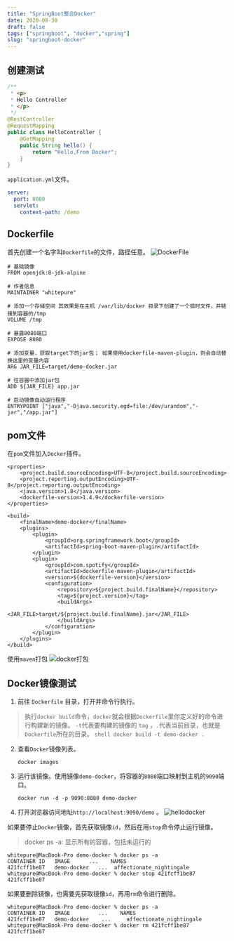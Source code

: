 ```yaml
---
title: "SpringBoot整合Docker"
date: 2020-08-30
draft: false
tags: ["springboot", "docker","spring"]
slug: "springboot-docker"
---
```



## 创建测试
```java
/**
 * <p>
 * Hello Controller
 * </p>
 */
@RestController
@RequestMapping
public class HelloController {
    @GetMapping
    public String hello() {
        return "Hello,From Docker";
    }
}
```
`application.yml`文件。
```yaml
server:
  port: 8080
  servlet:
    context-path: /demo

```

## Dockerfile
首先创建一个名字叫`Dockerfile`的文件，路径任意。
![DockerFile](/iblog/posts/annex/images/application/dockerFile.jpg)
```text
# 基础镜像
FROM openjdk:8-jdk-alpine

# 作者信息
MAINTAINER "whitepure"

# 添加一个存储空间 其效果是在主机 /var/lib/docker 目录下创建了一个临时文件，并链接到容器的/tmp
VOLUME /tmp

# 暴露8080端口
EXPOSE 8080

# 添加变量，获取target下的jar包； 如果使用dockerfile-maven-plugin，则会自动替换这里的变量内容
ARG JAR_FILE=target/demo-docker.jar

# 往容器中添加jar包
ADD ${JAR_FILE} app.jar

# 启动镜像自动运行程序
ENTRYPOINT ["java","-Djava.security.egd=file:/dev/urandom","-jar","/app.jar"]
```

## pom文件
在`pom`文件加入`Docker`插件。
```pom
<properties>
    <project.build.sourceEncoding>UTF-8</project.build.sourceEncoding>
    <project.reporting.outputEncoding>UTF-8</project.reporting.outputEncoding>
    <java.version>1.8</java.version>
    <dockerfile-version>1.4.9</dockerfile-version>
</properties>

<build>
    <finalName>demo-docker</finalName>
    <plugins>
        <plugin>
            <groupId>org.springframework.boot</groupId>
            <artifactId>spring-boot-maven-plugin</artifactId>
        </plugin>
        <plugin>
            <groupId>com.spotify</groupId>
            <artifactId>dockerfile-maven-plugin</artifactId>
            <version>${dockerfile-version}</version>
            <configuration>
                <repository>${project.build.finalName}</repository>
                <tag>${project.version}</tag>
                <buildArgs>
                    <JAR_FILE>target/${project.build.finalName}.jar</JAR_FILE>
                </buildArgs>
            </configuration>
        </plugin>
    </plugins>
</build>
```
使用`maven`打包
![docker打包](/iblog/posts/annex/images/application/docker打包.jpg)

## Docker镜像测试
1. 前往 `Dockerfile` 目录，打开并命令行执行。
>执行`docker build`命令，`docker`就会根据`Dockerfile`里你定义好的命令进行构建新的镜像。
`-t`代表要构建的镜像的 `tag` ，`.`代表当前目录，也就是 `Dockerfile`所在的目录。
    ```shell
    docker build -t demo-docker .
    ```
2. 查看`Docker`镜像列表。
    ```shell
    docker images
    ```
3. 运行该镜像。使用镜像`demo-docker`，将容器的`8080`端口映射到主机的`9090`端口。
    ```shell
    docker run -d -p 9090:8080 demo-docker
    ```
4. 打开浏览器访问地址`http://localhost:9090/demo` 。
    ![hellodocker](/iblog/posts/annex/images/application/hellodocker.jpg)

如果要停止`Docker`镜像，首先获取镜像`id`，然后在用`stop`命令停止运行镜像。
> docker ps -a: 显示所有的容器，包括未运行的
```text
whitepure@MacBook-Pro demo-docker % docker ps -a
CONTAINER ID   IMAGE      ...    NAMES
421fcff1be87   demo-docker   ...  affectionate_nightingale
whitepure@MacBook-Pro demo-docker % docker stop 421fcff1be87
421fcff1be87
```
如果要删除镜像，也需要先获取镜像`id`，再用`rm`命令进行删除。
```text
whitepure@MacBook-Pro demo-docker % docker ps -a
CONTAINER ID   IMAGE         ...    NAMES
421fcff1be87   demo-docker    ...     affectionate_nightingale
whitepure@MacBook-Pro demo-docker % docker rm 421fcff1be87
421fcff1be87
```
